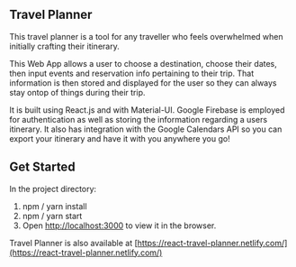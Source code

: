 ## Travel Planner
This travel planner is a tool for any traveller who feels overwhelmed when initially crafting their itinerary.

This Web App allows a user to choose a destination, choose their dates, then input events and reservation info pertaining to their trip. That information is then stored and displayed for the user so they can always stay ontop of things during their trip. 

It is built using React.js and with Material-UI. Google Firebase is employed for authentication as well as storing the information regarding a users itinerary. It also has integration with the Google Calendars API so you can export your itinerary and have it with you anywhere you go!

## Get Started
In the project directory:

1. npm / yarn install
2. npm / yarn start
3. Open [http://localhost:3000](http://localhost:3000) to view it in the browser.


Travel Planner is also available at [https://react-travel-planner.netlify.com/](https://react-travel-planner.netlify.com/) 

